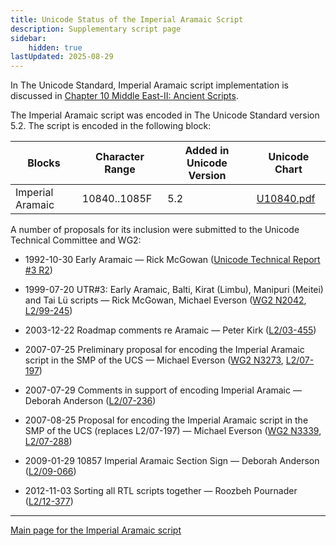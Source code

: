 ```yaml
---
title: Unicode Status of the Imperial Aramaic Script
description: Supplementary script page
sidebar:
    hidden: true
lastUpdated: 2025-08-29
---
```


In The Unicode Standard, Imperial Aramaic script implementation is discussed in [Chapter 10 Middle East-II: Ancient Scripts](http://www.unicode.org/versions/latest/ch10.pdf).

[comment]: # (end of intro)

[comment]: # (start of blocks)

The Imperial Aramaic script was encoded in The Unicode Standard version 5.2. The script is encoded in the following block:

| Blocks  |  Character Range  |  Added in Unicode Version  |  Unicode Chart  |
| ------- | ----------------- | -------------------------- | --------------- |
| Imperial Aramaic  |  10840..1085F  |  5.2  |  [U10840.pdf](http://www.unicode.org/charts/PDF/U10840.pdf)  |

[comment]: # (end of blocks)

[comment]: # (start of chars)

[comment]: # (end of chars)

[comment]: # (start of rest)

A number of proposals for its inclusion were submitted to the Unicode Technical Committee and WG2:

- 1992-10-30 Early Aramaic — Rick McGowan ([Unicode Technical Report #3 R2](http://www.unicode.org/reports/tr3-2/))

- 1999-07-20 UTR#3: Early Aramaic, Balti, Kirat (Limbu), Manipuri (Meitei) and Tai Lü scripts — Rick McGowan, Michael Everson ([WG2 N2042](https://www.unicode.org/wg2/docs/n2042.pdf), [L2/99-245](http://www.unicode.org/L2/L1999/n2042.pdf))

- 2003-12-22 Roadmap comments re Aramaic — Peter Kirk ([L2/03-455](http://www.unicode.org/cgi-bin/GetMatchingDocs.pl?L2/03-455))

- 2007-07-25 Preliminary proposal for encoding the Imperial Aramaic script in the SMP of the UCS — Michael Everson ([WG2 N3273](https://www.unicode.org/wg2/docs/n3273.pdf), [L2/07-197](http://www.unicode.org/cgi-bin/GetMatchingDocs.pl?L2/07-197))

- 2007-07-29 Comments in support of encoding Imperial Aramaic — Deborah Anderson ([L2/07-236](http://www.unicode.org/cgi-bin/GetMatchingDocs.pl?L2/07-236))

- 2007-08-25 Proposal for encoding the Imperial Aramaic script in the SMP of the UCS (replaces L2/07-197)  — Michael Everson ([WG2 N3339](https://www.unicode.org/wg2/docs/n3339.pdf), [L2/07-288](http://www.unicode.org/cgi-bin/GetMatchingDocs.pl?L2/07-288))

- 2009-01-29 10857 Imperial Aramaic Section Sign — Deborah Anderson  ([L2/09-066](http://www.unicode.org/cgi-bin/GetMatchingDocs.pl?L2/09-066))

- 2012-11-03 Sorting all RTL scripts together — Roozbeh Pournader ([L2/12-377](http://www.unicode.org/cgi-bin/GetMatchingDocs.pl?L2/12-377))



<hr/>

[Main page for the Imperial Aramaic script](/scrlang/scripts/armi)

